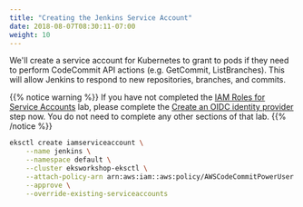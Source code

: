 ```yaml
---
title: "Creating the Jenkins Service Account"
date: 2018-08-07T08:30:11-07:00
weight: 10
---
```


We'll create a service account for Kubernetes to grant to pods if they need to perform CodeCommit API actions (e.g. GetCommit, ListBranches). This will allow Jenkins to respond to new repositories, branches, and commits.

{{% notice warning %}}
If you have not completed the [IAM Roles for Service Accounts](https://www.eksworkshop.com/beginner/110_irsa/) lab, please complete the [Create an OIDC identity provider](https://www.eksworkshop.com/beginner/110_irsa/oidc-provider/) step now. You do not need to complete any other sections of that lab.
{{% /notice %}}

```bash
eksctl create iamserviceaccount \
    --name jenkins \
    --namespace default \
    --cluster eksworkshop-eksctl \
    --attach-policy-arn arn:aws:iam::aws:policy/AWSCodeCommitPowerUser \
    --approve \
    --override-existing-serviceaccounts
```
